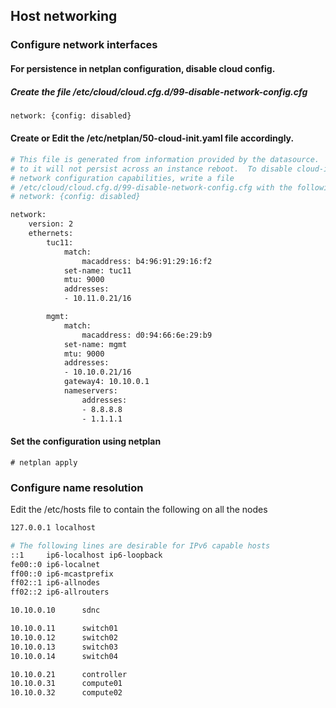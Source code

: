 ## Host networking
### Configure network interfaces
#### For persistence in netplan configuration, disable cloud config.
##### Create the file /etc/cloud/cloud.cfg.d/99-disable-network-config.cfg

```bash
network: {config: disabled}
```

#### Create or Edit the /etc/netplan/50-cloud-init.yaml file accordingly.
```bash
# This file is generated from information provided by the datasource.  Changes
# to it will not persist across an instance reboot.  To disable cloud-init's
# network configuration capabilities, write a file
# /etc/cloud/cloud.cfg.d/99-disable-network-config.cfg with the following:
# network: {config: disabled}

network:
    version: 2
    ethernets:
        tuc11:
            match:
                macaddress: b4:96:91:29:16:f2
            set-name: tuc11
            mtu: 9000
            addresses:
            - 10.11.0.21/16

        mgmt:
            match:
                macaddress: d0:94:66:6e:29:b9
            set-name: mgmt
            mtu: 9000
            addresses:
            - 10.10.0.21/16
            gateway4: 10.10.0.1
            nameservers:
                addresses:
                - 8.8.8.8
                - 1.1.1.1
```

#### Set the configuration using netplan
```
# netplan apply
```

### Configure name resolution
Edit the /etc/hosts file to contain the following on all the nodes
```bash
127.0.0.1 localhost

# The following lines are desirable for IPv6 capable hosts
::1     ip6-localhost ip6-loopback
fe00::0 ip6-localnet
ff00::0 ip6-mcastprefix
ff02::1 ip6-allnodes
ff02::2 ip6-allrouters

10.10.0.10      sdnc

10.10.0.11      switch01
10.10.0.12      switch02
10.10.0.13      switch03
10.10.0.14      switch04

10.10.0.21      controller
10.10.0.31      compute01
10.10.0.32      compute02
```


